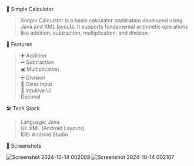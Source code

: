 🧮 Simple Calculator

>Simple Calculator is a basic calculator application developed using Java and XML layouts. It supports fundamental arithmetic operations like addition, subtraction, multiplication, and division.

🚀 Features

>➕ Addition                                                                                                                                                                                                             
>➖ Subtraction                                                                                                                                                                                                          
>✖️ Multiplication                                                                                                                                                                                                       
>➗ Division                                                                                                                                                                                                             
>🧼 Clear input                                                                                                                                                                                                          
>🧠 Intuitive UI                                                                                                                                                                                                         
>    Decimal                                                                                                                                                                                                              

🛠 Tech Stack

>Language: Java                                                                                                                                                                                                           
>UI: XML (Android Layouts)                                                                                                                                                                                                
>IDE: Android Studio                                                                                                                                                                                                      

📸 Screenshots

![Screenshot 2024-10-14 002008](https://github.com/user-attachments/assets/9bdf08c0-c851-4078-8198-f0a18fb93bdb)
![Screenshot 2024-10-14 002107](https://github.com/user-attachments/assets/12b00330-37c7-476a-a42c-9f91c3130d10)
